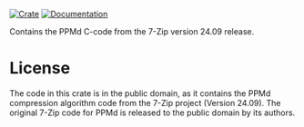 [![Crate](https://img.shields.io/crates/v/ppmd-sys.svg)](https://crates.io/crates/ppmd-sys)
[![Documentation](https://docs.rs/ppmd-sys/badge.svg)](https://docs.rs/ppmd-sys)

Contains the PPMd C-code from the 7-Zip version 24.09 release.

# License

The code in this crate is in the public domain, as it contains the PPMd compression algorithm code from the 7-Zip
project (Version 24.09). The original 7-Zip code for PPMd is released to the public domain by its authors.
